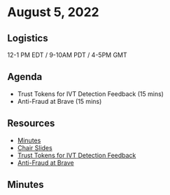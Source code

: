  # August 5, 2022

## Logistics

12-1 PM EDT / 9-10AM PDT / 4-5PM GMT

## Agenda

* Trust Tokens for IVT Detection Feedback (15 mins)
* Anti-Fraud at Brave (15 mins)

## Resources

* [Minutes](https://docs.google.com/document/d/1nZuvZ-DPLrx7XHFvn_bmqLU8nFf9GAkLlNSvFco8sYY/edit?usp=sharing)
* [Chair Slides](https://docs.google.com/presentation/d/1SKEajBAyA7aHwD3ScNnGTF3vHoGt5XGXo5o48Fp8ShQ/edit?usp=sharing&resourcekey=0-sVahbKqdvEOvtq33tS88Pg)
* [Trust Tokens for IVT Detection Feedback]()
* [Anti-Fraud at Brave]()

## Minutes
